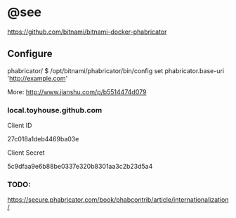 # @see

https://github.com/bitnami/bitnami-docker-phabricator

## Configure

phabricator/ $ /opt/bitnami/phabricator/bin/config set phabricator.base-uri 'http://example.com'

More: http://www.jianshu.com/p/b5514474d079

### local.toyhouse.github.com

Client ID

27c018a1deb4469ba03e

Client Secret

5c9dfaa9e6b88be0337e320b8301aa3c2b23d5a4

### TODO:

https://secure.phabricator.com/book/phabcontrib/article/internationalization/


